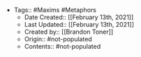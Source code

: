 - Tags:: #Maxims #Metaphors
    - Date Created:: [[February 13th, 2021]]
    - Last Updated:: [[February 13th, 2021]]
    - Created by:: [[Brandon Toner]]
    - Origin:: #not-populated
    - Contents:: #not-populated
